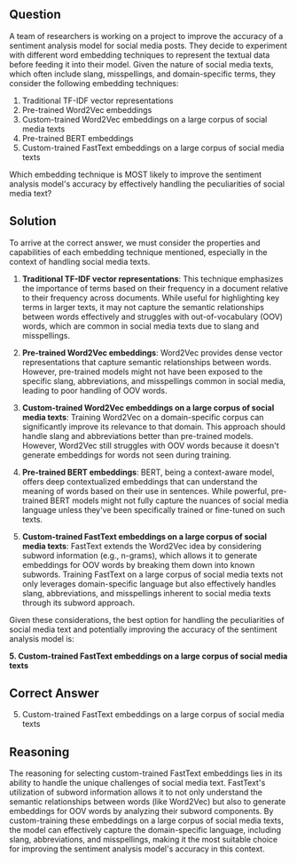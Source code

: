 ## Question

A team of researchers is working on a project to improve the accuracy of a sentiment analysis model for social media posts. They decide to experiment with different word embedding techniques to represent the textual data before feeding it into their model. Given the nature of social media texts, which often include slang, misspellings, and domain-specific terms, they consider the following embedding techniques:

1. Traditional TF-IDF vector representations
2. Pre-trained Word2Vec embeddings
3. Custom-trained Word2Vec embeddings on a large corpus of social media texts
4. Pre-trained BERT embeddings
5. Custom-trained FastText embeddings on a large corpus of social media texts

Which embedding technique is MOST likely to improve the sentiment analysis model's accuracy by effectively handling the peculiarities of social media text?

## Solution

To arrive at the correct answer, we must consider the properties and capabilities of each embedding technique mentioned, especially in the context of handling social media texts.

1. **Traditional TF-IDF vector representations**: This technique emphasizes the importance of terms based on their frequency in a document relative to their frequency across documents. While useful for highlighting key terms in larger texts, it may not capture the semantic relationships between words effectively and struggles with out-of-vocabulary (OOV) words, which are common in social media texts due to slang and misspellings.

2. **Pre-trained Word2Vec embeddings**: Word2Vec provides dense vector representations that capture semantic relationships between words. However, pre-trained models might not have been exposed to the specific slang, abbreviations, and misspellings common in social media, leading to poor handling of OOV words.

3. **Custom-trained Word2Vec embeddings on a large corpus of social media texts**: Training Word2Vec on a domain-specific corpus can significantly improve its relevance to that domain. This approach should handle slang and abbreviations better than pre-trained models. However, Word2Vec still struggles with OOV words because it doesn't generate embeddings for words not seen during training.

4. **Pre-trained BERT embeddings**: BERT, being a context-aware model, offers deep contextualized embeddings that can understand the meaning of words based on their use in sentences. While powerful, pre-trained BERT models might not fully capture the nuances of social media language unless they've been specifically trained or fine-tuned on such texts.

5. **Custom-trained FastText embeddings on a large corpus of social media texts**: FastText extends the Word2Vec idea by considering subword information (e.g., n-grams), which allows it to generate embeddings for OOV words by breaking them down into known subwords. Training FastText on a large corpus of social media texts not only leverages domain-specific language but also effectively handles slang, abbreviations, and misspellings inherent to social media texts through its subword approach.

Given these considerations, the best option for handling the peculiarities of social media text and potentially improving the accuracy of the sentiment analysis model is:

**5. Custom-trained FastText embeddings on a large corpus of social media texts**

## Correct Answer

5. Custom-trained FastText embeddings on a large corpus of social media texts

## Reasoning

The reasoning for selecting custom-trained FastText embeddings lies in its ability to handle the unique challenges of social media text. FastText's utilization of subword information allows it to not only understand the semantic relationships between words (like Word2Vec) but also to generate embeddings for OOV words by analyzing their subword components. By custom-training these embeddings on a large corpus of social media texts, the model can effectively capture the domain-specific language, including slang, abbreviations, and misspellings, making it the most suitable choice for improving the sentiment analysis model's accuracy in this context.